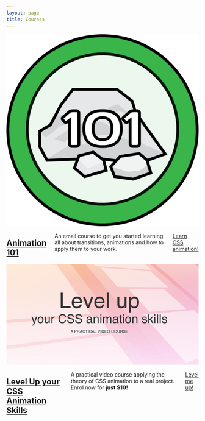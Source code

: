 ```yaml
---
layout: page
title: Courses
---
```


<div class="row">
  <article class="course">
    <div class="course-image two columns">
      <a href="/courses/animation-101/"><img src="/images/courses/animation_101/badge.svg" alt="CSS Animation 101"></a>
    </div>
    <div class="course-details four columns">
      <h2><a href="/courses/animation-101/">Animation 101</a></h2>
      <p>An email course to get you started learning all about transitions, animations and how to apply them to your work.</p>
      <p class="button"><a href="/courses/animation-101/">Learn CSS animation!</a></p>
    </div>
  </article>
  <article class="course">
    <div class="course-image two columns">
      <a href="http://courses.cssanimation.rocks/p/level-up"><img src="/images/courses/levelup/cover2.png" alt="Level Up your CSS Animation Skills"></a>
    </div>
    <div class="course-details four columns">
      <h2><a href="http://courses.cssanimation.rocks/p/level-up">Level Up your CSS Animation Skills</a></h2>
      <p>A practical video course applying the theory of CSS animation to a real project. Enrol now for <strong>just $10!</strong></p>
      <p class="button"><a href="http://courses.cssanimation.rocks/p/level-up">Level me up!</a></p>
    </div>
  </article>
</div>
